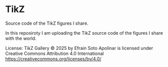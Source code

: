 # TikZ
 Source code of the TikZ figures I share.

In this reposiroty I am uploading the TikZ source code of the figures I share with the world.

License:
TikZ Gallery © 2025 by Efrain Soto Apolinar is licensed under Creative Commons Attribution 4.0 International 
https://creativecommons.org/licenses/by/4.0/
 
